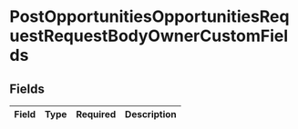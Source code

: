# PostOpportunitiesOpportunitiesRequestRequestBodyOwnerCustomFields


## Fields

| Field       | Type        | Required    | Description |
| ----------- | ----------- | ----------- | ----------- |